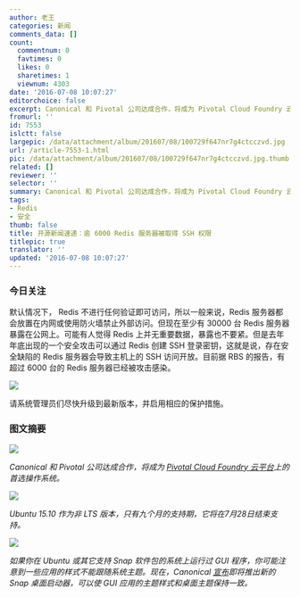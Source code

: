 ```yaml
---
author: 老王
categories: 新闻
comments_data: []
count:
  commentnum: 0
  favtimes: 0
  likes: 0
  sharetimes: 1
  viewnum: 4303
date: '2016-07-08 10:07:27'
editorchoice: false
excerpt: Canonical 和 Pivotal 公司达成合作，将成为 Pivotal Cloud Foundry 云平台上的首选操作系统。
fromurl: ''
id: 7553
islctt: false
largepic: /data/attachment/album/201607/08/100729f647nr7g4ctcczvd.jpg
url: /article-7553-1.html
pic: /data/attachment/album/201607/08/100729f647nr7g4ctcczvd.jpg.thumb.jpg
related: []
reviewer: ''
selector: ''
summary: Canonical 和 Pivotal 公司达成合作，将成为 Pivotal Cloud Foundry 云平台上的首选操作系统。
tags:
- Redis
- 安全
thumb: false
title: 开源新闻速递：逾 6000 Redis 服务器被取得 SSH 权限
titlepic: true
translator: ''
updated: '2016-07-08 10:07:27'
---
```


### 今日关注


默认情况下， Redis 不进行任何验证即可访问，所以一般来说，Redis 服务器都会放置在内网或使用防火墙禁止外部访问。但现在至少有 30000 台 Redis 服务器暴露在公网上。可能有人觉得 Redis 上并无重要数据，暴露也不要紧。但是去年年底出现的一个安全攻击可以通过 Redis 创建 SSH 登录密钥，这就是说，存在安全缺陷的 Redis 服务器会导致主机上的 SSH 访问开放。目前据 RBS 的报告，有超过 6000 台的 Redis 服务器已经被攻击感染。


![](/data/attachment/album/201607/08/100729f647nr7g4ctcczvd.jpg)


请系统管理员们尽快升级到最新版本，并启用相应的保护措施。


### 图文摘要


![](/data/attachment/album/201607/08/093251l7ng2g11hn08fa70.jpg)


*Canonical 和 Pivotal 公司达成合作，将成为 [Pivotal Cloud Foundry 云平台](http://pivotal.io/platform)上的首选操作系统。*


![](/data/attachment/album/201607/08/093642cyut4vnnm7k33m1f.jpg)


*Ubuntu 15.10 作为非 LTS 版本，只有九个月的支持期，它将在7月28日结束支持。*


![](/data/attachment/album/201607/08/094027immpxptz5pes1oif.jpg)


*如果你在 Ubuntu 或其它支持 Snap 软件包的系统上运行过 GUI 程序，你可能注意到一些应用的样式不能跟随系统主题。现在，Canonical [宣布](https://developer.ubuntu.com/en/blog/2016/07/06/announcing-new-snap-desktop-launchers/)即将推出新的 Snap 桌面启动器，可以使 GUI 应用的主题样式和桌面主题保持一致。*